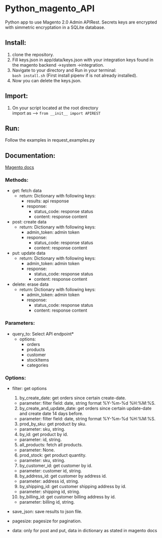 # Python_magento_API
Python app to use Magento 2.0 Admin APIRest.
Secrets keys are encrypted with simmetric encryptation in a SQLite database.

## Install:
1. clone the repository.
2. Fill keys.json in app/data/keys.json with your integration keys found in the magento backend ->system ->integration.
3. Navigate to your directory and Run in your terminal: \
     `bash install.sh` (First install pipenv if is not already installed).
5. Now you can delete the keys.json.

## Import:
1. On your script located at the root directory \
      import as --> `from __init__ import APIREST`

## Run:
Follow the examples in request_examples.py

## Documentation:
[Magento docs](https://magento.redoc.ly/2.4.2-admin/) 
### Methods:
- get: fetch data
    - return: Dictionary with following keys:
      - results: api response
      - response:
        - status_code: response status
        - content: response content
- post: create data
    - return: Dictionary with following keys:
      - admin_token: admin token
      - response:
        - status_code: response status
        - content: response content    
- put: update data
    - return: Dictionary with following keys:
      - admin_token: admin token
      - response:
        - status_code: response status
        - content: response content    
- delete: erase data
    - return: Dictionary with following keys:
      - admin_token: admin token
      - response:
        - status_code: response status
        - content: response content    
 
### Parameters:
- query_to: Select API endpoint*
  - options:
    - orders
    - products
    - customer
    - stockItems
    - categories

### Options:
- filter: get options
  1. by_create_date: get orders since certain create-date.
    - parameter: filter field: date, string format %Y-%m-%d %H:%M:%S.
  2. by_create_and_update_date: get orders since certain update-date and create date 14 days before.
    - parameter: filter field: date, string format %Y-%m-%d %H:%M:%S.
  3. prod_by_sku: get product by sku.
    - parameter: sku, string.
  4. by_id: get product by id.
    - parameter: id, string.
  5. all_products: fetch all products.
    - parameter: None.
  6. prod_stock: get product quantity.
    - parameter: sku, string.
  7. by_customer_id: get customer by id.
    - parameter: customer id, string.
  8. by_address_id: get customer by address id.
    - parameter: address id, string.
  9. by_shipping_id: get customer shipping address by id.
    - parameter: shipping id, string.
  10. by_billing_id: get customer billing address by id.
    - parameter: billing id, string.

- save_json: save results to json file.
- pagesize: pagesize for pagination.
- data: only for post and put, data in dictionary as stated in magento docs
